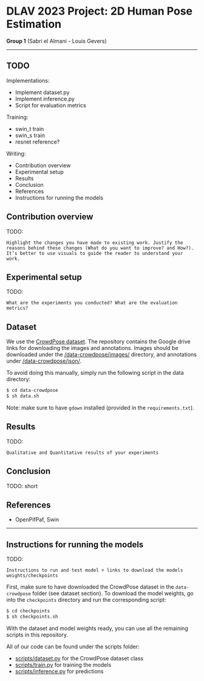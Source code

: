 # DLAV 2023 Project: 2D Human Pose Estimation

**Group 1** (Sabri el Almani - Louis Gevers)

---

## TODO

Implementations:
- Implement dataset.py
- Implement inference.py
- Script for evaluation metrics

Training:
- swin_t train
- swin_s train
- resnet reference?

Writing:
- Contribution overview
- Experimental setup
- Results
- Conclusion
- References
- Instructions for running the models

## Contribution overview

TODO:

```
Highlight the changes you have made to existing work. Justify the reasons behind these changes (What do you want to improve? and How?). It’s better to use visuals to guide the reader to understand your work.
```

## Experimental setup

TODO:

```
What are the experiments you conducted? What are the evaluation
metrics?
```

## Dataset


We use the [CrowdPose dataset](https://github.com/Jeff-sjtu/CrowdPose).
The repository contains the Google drive links for downloading the images and annotations.
Images should be downloaded under the [/data-crowdpose/images/](/data-crowdpose/images/) directory, and annotations under [/data-crowdpose/json/](/data-crowdpose/json/).

To avoid doing this manually, simply run the following script in the data directory:

```bash
$ cd data-crowdpose
$ sh data.sh
```

Note: make sure to have `gdown` installed (provided in the `requirements.txt`).

## Results

TODO:

```
Qualitative and Quantitative results of your experiments
```

## Conclusion

TODO: short

## References

- OpenPifPaf, Swin

---

## Instructions for running the models

TODO:

```
Instructions to run and test model + links to download the models weights/checkpoints
```
First, make sure to have downloaded the CrowdPose dataset in the `data-crowdpose` folder (see dataset section).
To download the model weights, go into the `checkpoints` directory and run the corresponding script:

```bash
$ cd checkpoints
$ sh checkpoints.sh
```

With the dataset and model weights ready, you can use all the remaining scripts in this repository.

All of our code can be found under the scripts folder:
- [scripts/dataset.py](scripts/dataset.py) for the CrowdPose dataset class
- [scripts/train.py](scripts/train.py) for training the models
- [scripts/inference.py](scripts/inference.py) for predictions